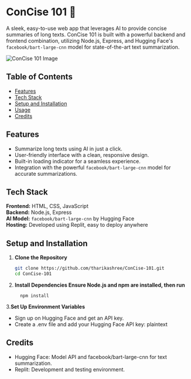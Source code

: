 # ConCise 101 👻
A sleek, easy-to-use web app that leverages AI to provide concise summaries of long texts. ConCise 101 is built with a powerful backend and frontend combination, utilizing Node.js, Express, and Hugging Face's `facebook/bart-large-cnn` model for state-of-the-art text summarization.

![ConCise 101 Image](https://github.com/user-attachments/assets/90bf1470-9718-4a21-aaa5-79eb227e4134)


## Table of Contents
- [Features](#features)
- [Tech Stack](#tech-stack)
- [Setup and Installation](#setup-and-installation)
- [Usage](#usage)
- [Credits](#credits)

## Features
- Summarize long texts using AI in just a click.
- User-friendly interface with a clean, responsive design.
- Built-in loading indicator for a seamless experience.
- Integration with the powerful `facebook/bart-large-cnn` model for accurate summarizations.

## Tech Stack
**Frontend:** HTML, CSS, JavaScript  
**Backend:** Node.js, Express  
**AI Model:** `facebook/bart-large-cnn` by Hugging Face  
**Hosting:** Developed using Replit, easy to deploy anywhere

## Setup and Installation

1. **Clone the Repository**
   ```bash
   git clone https://github.com/tharikashree/ConCise-101.git
   cd ConCise-101
2. **Install Dependencies Ensure Node.js and npm are installed, then run**

         npm install
3.**Set Up Environment Variables**
  - Sign up on Hugging Face and get an API key.
  - Create a .env file and add your Hugging Face API key:
  plaintext

## Credits
 - Hugging Face: Model API and facebook/bart-large-cnn for text summarization.
 - Replit: Development and testing environment.

